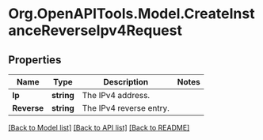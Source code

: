 # Org.OpenAPITools.Model.CreateInstanceReverseIpv4Request

## Properties

Name | Type | Description | Notes
------------ | ------------- | ------------- | -------------
**Ip** | **string** | The IPv4 address. | 
**Reverse** | **string** | The IPv4 reverse entry. | 

[[Back to Model list]](../README.md#documentation-for-models) [[Back to API list]](../README.md#documentation-for-api-endpoints) [[Back to README]](../README.md)

